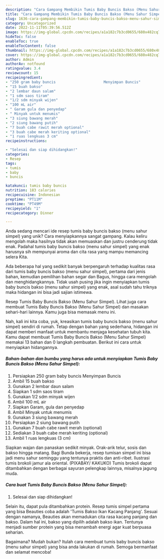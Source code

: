 ```yaml
---
description: "Cara Gampang Membikin Tumis Baby Buncis Bakso (Menu Sahur Simpel) yang Bisa Manjain Lidah"
title: "Cara Gampang Membikin Tumis Baby Buncis Bakso (Menu Sahur Simpel) yang Bisa Manjain Lidah"
slug: 1636-cara-gampang-membikin-tumis-baby-buncis-bakso-menu-sahur-simpel-yang-bisa-manjain-lidah
category: Uncategorized
date: 2022-11-11T05:39:56.512Z
image: https://img-global.cpcdn.com/recipes/a1a182c7b3cd0655/680x482cq70/tumis-baby-buncis-bakso-menu-sahur-simpel-foto-resep-utama.jpg
hideToc: false
enableToc: true
enableTocContent: false
thumbnail: https://img-global.cpcdn.com/recipes/a1a182c7b3cd0655/680x482cq70/tumis-baby-buncis-bakso-menu-sahur-simpel-foto-resep-utama.jpg
cover: https://img-global.cpcdn.com/recipes/a1a182c7b3cd0655/680x482cq70/tumis-baby-buncis-bakso-menu-sahur-simpel-foto-resep-utama.jpg
author: Admin
authorAv: notfound
ratingvalue: 3.4
reviewcount: 15
recipeingredient:
- "250 gram baby buncis                      Menyimpan Buncis"
- "15 buah bakso"
- "2 lembar daun salam"
- "1 sdm saos tiram"
- "1/2 sdm minyak wijen"
- "100 mL air"
- " Garam gula dan penyedap"
- " Minyak untuk menumis"
- "3 siung bawang merah"
- "2 siung bawang putih"
- "7 buah cabe rawit merah optional"
- "3 buah cabe merah keriting optional"
- "1 ruas lengkuas 3 cm"
recipeinstructions:

- "Selesai dan siap dihidangkan!"
categories:
- Resep
tags:
- tumis
- baby
- buncis

katakunci: tumis baby buncis 
nutrition: 183 calories
recipecuisine: Indonesian
preptime: "PT11M"
cooktime: "PT49M"
recipeyield: "1"
recipecategory: Dinner

---
```





Anda sedang mencari ide resep tumis baby buncis bakso (menu sahur simpel) yang unik? Cara menyiapkannya sangat gampang. Kalau keliru mengolah maka hasilnya tidak akan memuaskan dan justru cenderung tidak enak. Padahal tumis baby buncis bakso (menu sahur simpel) yang enak harusnya sih mempunyai aroma dan cita rasa yang mampu memancing selera Kita.





Ada beberapa hal yang sedikit banyak berpengaruh terhadap kualitas rasa dari tumis baby buncis bakso (menu sahur simpel), pertama dari jenis bahan, kemudian pemilihan bahan segar dan Bagus, hingga cara mengolah dan menghidangkannya. Tidak usah pusing jika ingin menyiapkan tumis baby buncis bakso (menu sahur simpel) yang enak,      asal sudah tahu triknya maka hidangan ini bisa jadi sajian istimewa.














Resep Tumis Baby Buncis Bakso (Menu Sahur Simpel). Lihat juga cara membuat Tumis Baby Buncis Bakso (Menu Sahur Simpel) dan masakan sehari-hari lainnya. Kamu juga bisa memasak menu ini.






Nah, kali ini kita coba, yuk, kreasikan tumis baby buncis bakso (menu sahur simpel) sendiri di rumah. Tetap dengan bahan yang sederhana, hidangan ini dapat memberi manfaat untuk membantu menjaga kesehatan tubuh kita. Kamu dapat membuat Tumis Baby Buncis Bakso (Menu Sahur Simpel) memakai 13 bahan dan 0 langkah pembuatan. Berikut ini cara untuk menyiapkan hidangannya.

<!--inarticleads1-->

##### Bahan-bahan dan bumbu yang harus ada untuk menyiapkan Tumis Baby Buncis Bakso (Menu Sahur Simpel):

1. Persiapkan 250 gram baby buncis                      Menyimpan Buncis
1. Ambil 15 buah bakso
1. Gunakan 2 lembar daun salam
1. Siapkan 1 sdm saos tiram
1. Gunakan 1/2 sdm minyak wijen
1. Ambil 100 mL air
1. Siapkan  Garam, gula dan penyedap
1. Ambil  Minyak untuk menumis
1. Gunakan 3 siung bawang merah
1. Persiapkan 2 siung bawang putih
1. Gunakan 7 buah cabe rawit merah (optional)
1. Sediakan 3 buah cabe merah keriting (optional)
1. Ambil 1 ruas lengkuas (3 cm)


Siapkan wajan dan panaskan sedikit minyak. Orak-arik telur, sosis dan bakso hingga matang. Bagi Bunda bekerja, resep tumisan simpel ini bisa jadi menu sahur seminggu yang tentunya praktis dan anti-ribet. Ilustrasi tumis brokoli jamur ala oriental. (PIXABAY/ KAKUKO) Tumis brokoli dapat ditambahkan dengan berbagai sayuran pelengkap lainnya, misalnya jagung muda. 

<!--inarticleads2-->

##### Cara buat Tumis Baby Buncis Bakso (Menu Sahur Simpel):


1. Selesai dan siap dihidangkan!

Selain itu, dapat pula ditambahkan protein. Resep tumis simpel pertama yang bisa Beauties coba adalah &#39;Tumis Bakso Ikan Kacang Panjang&#39;. Sesuai dengan namanya, Beauties akan memadukan cita rasa kacang panjang dan bakso. Dalam hal ini, bakso yang dipilih adalah bakso ikan. Tentunya menjadi sumber protein yang bisa menambah energi agar kuat berpuasa seharian. 

Bagaimana? Mudah bukan? Itulah cara membuat tumis baby buncis bakso (menu sahur simpel) yang bisa anda lakukan di rumah. Semoga bermanfaat dan selamat mencoba!
